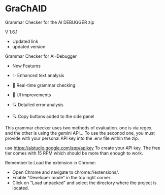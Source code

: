 # GraChAID
Grammar Checker for the AI DEBUGGER zip 

V 1.6.1 
  - Updated link
  - updated version

Grammar Checker for AI-Debugger
- New Features

- ✨ Enhanced text analysis
- 🔄 Real-time grammar checking
- 🎨 UI improvements
- 🔍 Detailed error analysis
- 🔍 Copy buttons added to the side panel


This grammar checker uses two methods of evaluation. one is via regex, and the other is using  the gemini API... 
To use the seconod one, you must provide with your personal API key into the .env file within the zip. 

use https://aistudio.google.com/app/apikey To create your API key. The free tier comes with 15 RPM which should be more than enough to work.

Remember to Load the extension in Chrome:

- Open Chrome and navigate to chrome://extensions/.
- Enable "Developer mode" in the top right corner.
- Click on "Load unpacked" and select the directory where the project is located.
